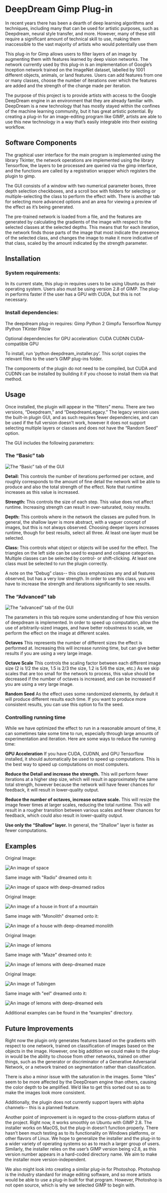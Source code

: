 # DeepDream Gimp Plug-in

In recent years there has been a dearth of deep learning algorithms and techniques, including many that can be used for artistic purposes, such as Deepdream, neural style transfer, and more. However, many of these still require a significant amount of technical skill to use, making them inaccessible to the vast majority of artists who would potentially use them

This plug-in for Gimp allows users to filter layers of an image by augmenting them with features learned by deep vision networks. The network currently used by this plug-in is an implementation of Google’s Inception network trained on the ImageNet dataset, labelled by 1001 different objects, animals, or land features. Users can add features from one or many classes, choose the number of iterations over which the features are added and the strength of the change made per iteration. 

The purpose of this project is to provide artists with access to the Google DeepDream engine in an environment that they are already familiar with. DeepDream is a new technology that has mostly stayed within the confines of the machine learning community, but it has great artistic potential. By creating a plug-in for an image-editing program like GIMP, artists are able to use this new technology in a way that’s easily integrable into their existing workflow.

## Software Components

The graphical user interface for the main program is implemented using the library Tkinter, the network operations are implemented using the library Tensorflow, the layers to be processed are queried via the gimp interface, and the functions are called by a registration wrapper which registers the plugin to gimp.

The GUI consists of a window with two numerical parameter boxes, three depth selection checkboxes, and a scroll box with folders for selecting or multiple-selecting the class to perform the effect with. There is another tab for selecting more advanced options and an area for viewing a preview of the effect as it’s being generated.

The pre-trained network is loaded from a file, and the features are generated by calculating the gradients of the image with respect to the selected classes at the selected depths. This means that for each iteration, the network finds those parts of the image that most indicate the presence of the selected class, and changes the image to make it more indicative of that class, scaled by the amount indicated by the strength parameter.

## Installation

### System requirements:

In its current state, this plug-in requires users to be using Ubuntu as their operating system. Users also must be using version 2.8 of GIMP. The plug-in performs faster if the user has a GPU with CUDA, but this is not necessary.

### Install dependencies:

The deepdream plug-in requires:
Gimp
Python 2
Gimpfu
Tensorflow
Numpy
IPython
TKinter
Pillow

Optional dependencies for GPU acceleration:
CUDA
CUDNN
CUDA-compatible GPU

To install, run ‘python deepdream_installer.py’. This script copies the relevant files to the user’s GIMP plug-ins folder. 

The components of the plugin do not need to be compiled, but CUDA and CUDNN can be installed by building it if you choose to install them via that method.

## Usage

Once installed, the plugin will appear in the “filters” menu. There are two versions, “Deepdream,” and “DeepdreamLegacy.” The legacy version uses the built-in plugin GUI, and as such requires fewer dependencies, and can be used if the full version doesn’t work, however it does not support selecting multiple layers or classes and does not have the “Random Seed” option.


The GUI includes the following parameters:

### The “Basic” tab

![The “Basic” tab of the GUI](../docs/ui_basic.png)

**Detail:** 
This controls the number of iterations performed per octave, and roughly corresponds to the amount of fine detail the network will be able to produce and also the total strength of the effect. Note that runtime increases as this value is increased.

**Strength:** 
This controls the size of each step. This value does not affect runtime. Increasing strength can result in over-saturated, noisy results.

**Depth:**
This controls where in the network the classes are pulled from. In general, the shallow layer is more abstract, with a vaguer concept of images, but this is not always observed. Choosing deeper layers increases runtime, though for best results, select all three. At least one layer must be selected.

**Class:**
This controls what object or objects will be used for the effect. The triangles on the left side can be used to expand and collapse categories. Multiple classes can be selected by control- or shift-clicking. At least one class must be selected to run the plugin correctly. 

A note on the “Debug” class-- this class emphasizes any and all features observed, but has a very low strength. In order to use this class, you will have to increase the strength and iterations significantly to see results.

### The “Advanced” tab

![The “advanced” tab of the GUI](../docs/ui_advanced.png)

The parameters in this tab require some understanding of how this version of deepdream is implemented. In order to speed up computation, allow the use of arbitrarily-sized images, and have better robustness to scale, we perform the effect on the image at different scales.

**Octaves**
This represents the number of different sizes the effect is performed at. Increasing this will increase running time, but can give better results if you are using a very large image.

**Octave Scale**
This controls the scaling factor between each different image size (2 is 1/2 the size, 1.5 is 2/3 the size, 1.2 is 5/6 the size, etc.) As we skip scales that are too small for the network to process, this value should be decreased if the number of octaves is increased, and can be increased if you are using a very large image. 

**Random Seed**
As the effect uses some randomized elements, by default it will produce different results each time. If you want to produce more consistent results, you can use this option to fix the seed.

### Controlling running time
While we have optimized the effect to run in a reasonable amount of time, it can sometimes take some time to run, especially through large amounts of experimentation and iteration. Here are some ways to reduce the running time:

**GPU Acceleration**
If you have CUDA, CUDNN, and GPU Tensorflow installed, it should automatically be used to speed up computations. This is the best way to speed up computations on most computers.

**Reduce the Detail and increase the strength.** This will perform fewer iterations at a higher step size, which will result in approximately the same total strength, however because the network will have fewer chances for feedback, it will result in lower-quality output.

**Reduce the number of octaves, increase octave scale.** This will resize the image fewer times at larger scales, reducing the total runtime. This will result in a rougher transition between various scales and fewer chances for feedback, which could also result in lower-quality output.

**Use only the “Shallow” layer.** In general, the “Shallow” layer is faster as fewer computations.

## Examples

Original Image:

![An image of space](../examples/space.png)

Same image with "Radio" dreamed onto it:

![An image of space with deep-dreamed radios](../examples/space_radio.png)

Original Image:

![An image of a house in front of a mountain](../examples/house.png)

Same image with "Monolith" dreamed onto it:

![An image of a house with deep-dreamed monolith](examples/house_monolith.png)

Original Image:

![An image of lemons](../examples/lemons.png)

Same image with "Maze" dreamed onto it:

![An image of lemons with deep-dreamed maze](../examples/lemons_maze.png)

Original Image:

![An image of Tubingen](../examples/tubingen.jpg)

Same image with "eel" dreamed onto it:

![An image of lemons with deep-dreamed eels](../examples/tubingen_eel.png)

Additional examples can be found in the “examples” directory.

## Future Improvements

Right now the plugin only generates features based on the gradients with respect to one network, trained on classification of images based on the objects in the image. However, one big addition we could make to the plug-in would be the ability to choose from other networks, trained on other things, such as the generator or discriminator of a Generative Adversarial Network, or a network trained on segmentation rather than classification.

There is also a minor issue with the saturation in the images. Some “tiles” seem to be more affected by the DeepDream engine than others, causing the color depth to be amplified. We’d like to get this sorted out so as to make the images look more consistent.

Additionally, the plugin does not currently support layers with alpha channels-- this is a planned feature.

Another point of improvement is in regard to the cross-platform status of the project. Right now, it works smoothly on Ubuntu with GIMP 2.8. The installer works on MacOS, but the plug-in doesn’t function properly. There hasn’t been much testing as to its functionality on Windows platforms, or other flavors of Linux. We hope to generalize the installer and the plug-in to a wider variety of operating systems so as to reach a larger group of users. Similarly, the installer relies on the user’s GIMP version being v2.8, as this version number appears in a hard-coded directory name. We aim to make the installer more version-independent.

We also might look into creating a similar plug-in for Photoshop. Photoshop is the industry standard for image editing software, and so more artists would be able to use a plug-in built for that program. However, Photoshop is not open source, which is why we selected GIMP to begin with.

